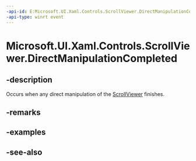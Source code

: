 ```yaml
---
-api-id: E:Microsoft.UI.Xaml.Controls.ScrollViewer.DirectManipulationCompleted
-api-type: winrt event
---
```


<!-- Event syntax
public event Windows.Foundation.EventHandler DirectManipulationCompleted<object>
-->

# Microsoft.UI.Xaml.Controls.ScrollViewer.DirectManipulationCompleted

## -description
Occurs when any direct manipulation of the [ScrollViewer](scrollviewer.md) finishes.

## -remarks

## -examples

## -see-also
